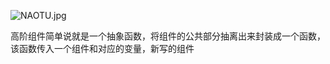![NAOTU.jpg](https://p1-juejin.byteimg.com/tos-cn-i-k3u1fbpfcp/7b05e1efc4e84808a0bb84c9cac4ab4b~tplv-k3u1fbpfcp-zoom-in-crop-mark:1512:0:0:0.awebp)

高阶组件简单说就是一个抽象函数，将组件的公共部分抽离出来封装成一个函数，该函数传入一个组件和对应的变量，新写的组件

